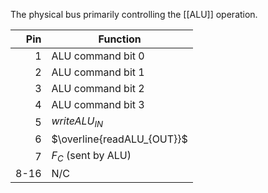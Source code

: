 The physical bus primarily controlling the [[ALU]] operation.

|  Pin | Function                   |
| ---: | -------------------------- |
|    1 | ALU command bit 0          |
|    2 | ALU command bit 1          |
|    3 | ALU command bit 2          |
|    4 | ALU command bit 3          |
|    5 | $writeALU_{IN}$            |
|    6 | $\overline{readALU_{OUT}}$ |
|    7 | $F_C$ (sent by ALU)        |
| 8-16 | N/C                        |
